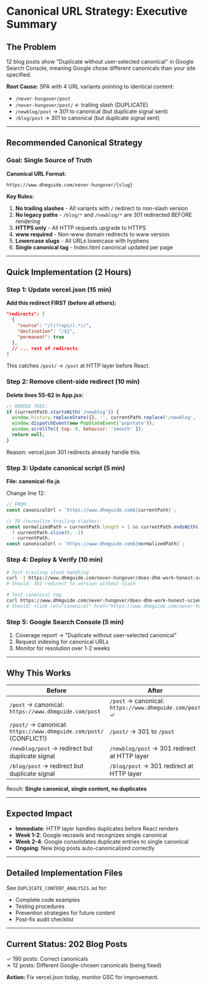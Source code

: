 # Canonical URL Strategy: Executive Summary

## The Problem

12 blog posts show "Duplicate without user-selected canonical" in Google Search Console, meaning Google chose different canonicals than your site specified.

**Root Cause:** SPA with 4 URL variants pointing to identical content:
- `/never-hungover/post` 
- `/never-hungover/post/` ← trailing slash (DUPLICATE)
- `/newblog/post` → 301 to canonical (but duplicate signal sent)
- `/blog/post` → 301 to canonical (but duplicate signal sent)

---

## Recommended Canonical Strategy

### Goal: Single Source of Truth

**Canonical URL Format:**
```
https://www.dhmguide.com/never-hungover/{slug}
```

**Key Rules:**
1. **No trailing slashes** - All variants with `/` redirect to non-slash version
2. **No legacy paths** - `/blog/*` and `/newblog/*` are 301 redirected BEFORE rendering
3. **HTTPS only** - All HTTP requests upgrade to HTTPS
4. **www required** - Non-www domain redirects to www version
5. **Lowercase slugs** - All URLs lowercase with hyphens
6. **Single canonical tag** - Index.html canonical updated per page

---

## Quick Implementation (2 Hours)

### Step 1: Update vercel.json (15 min)

**Add this redirect FIRST (before all others):**

```json
"redirects": [
  {
    "source": "/((?!api/).*)/",
    "destination": "/$1",
    "permanent": true
  },
  // ... rest of redirects
]
```

This catches `/post/` → `/post` at HTTP layer before React.

### Step 2: Remove client-side redirect (10 min)

**Delete lines 55-62 in App.jsx:**
```javascript
// REMOVE THIS:
if (currentPath.startsWith('/newblog')) {
  window.history.replaceState({}, '', currentPath.replace('/newblog', '/never-hungover'));
  window.dispatchEvent(new PopStateEvent('popstate'));
  window.scrollTo({ top: 0, behavior: 'smooth' });
  return null;
}
```

Reason: vercel.json 301 redirects already handle this.

### Step 3: Update canonical script (5 min)

**File: canonical-fix.js**

Change line 12:
```javascript
// FROM:
const canonicalUrl = `https://www.dhmguide.com${currentPath}`;

// TO (normalize trailing slashes):
const normalizedPath = currentPath.length > 1 && currentPath.endsWith('/') 
  ? currentPath.slice(0, -1) 
  : currentPath;
const canonicalUrl = `https://www.dhmguide.com${normalizedPath}`;
```

### Step 4: Deploy & Verify (10 min)

```bash
# Test trailing slash handling
curl -I https://www.dhmguide.com/never-hungover/does-dhm-work-honest-science-review-2025/
# Should: 301 redirect to version without slash

# Test canonical tag
curl https://www.dhmguide.com/never-hungover/does-dhm-work-honest-science-review-2025 | grep canonical
# Should: <link rel="canonical" href="https://www.dhmguide.com/never-hungover/does-dhm-work-honest-science-review-2025" />
```

### Step 5: Google Search Console (5 min)

1. Coverage report → "Duplicate without user-selected canonical"
2. Request indexing for canonical URLs
3. Monitor for resolution over 1-2 weeks

---

## Why This Works

| Before | After |
|--------|-------|
| `/post` → canonical: `https://www.dhmguide.com/post` | `/post` → canonical: `https://www.dhmguide.com/post` ✓ |
| `/post/` → canonical: `https://www.dhmguide.com/post/` (CONFLICT!) | `/post/` → 301 to `/post` |
| `/newblog/post` → redirect but duplicate signal | `/newblog/post` → 301 redirect at HTTP layer |
| `/blog/post` → redirect but duplicate signal | `/blog/post` → 301 redirect at HTTP layer |

Result: **Single canonical, single content, no duplicates**

---

## Expected Impact

- **Immediate**: HTTP layer handles duplicates before React renders
- **Week 1-2**: Google recrawls and recognizes single canonical
- **Week 2-4**: Google consolidates duplicate entries to single canonical
- **Ongoing**: New blog posts auto-canonicalized correctly

---

## Detailed Implementation Files

See `DUPLICATE_CONTENT_ANALYSIS.md` for:
- Complete code examples
- Testing procedures
- Prevention strategies for future content
- Post-fix audit checklist

---

## Current Status: 202 Blog Posts

✓ 190 posts: Correct canonicals  
✗ 12 posts: Different Google-chosen canonicals (being fixed)

**Action:** Fix vercel.json today, monitor GSC for improvement.

